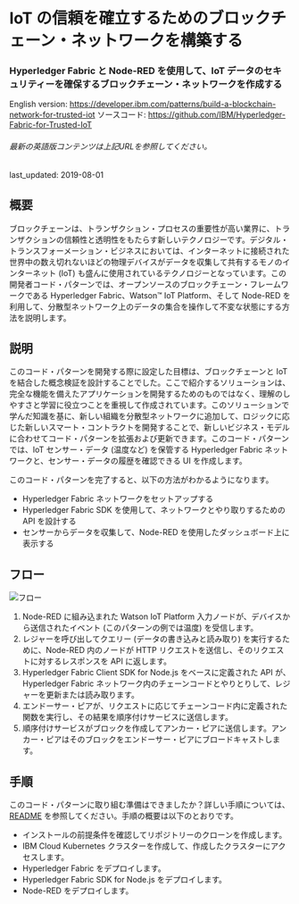 # IoT の信頼を確立するためのブロックチェーン・ネットワークを構築する

### Hyperledger Fabric と Node-RED を使用して、IoT データのセキュリティーを確保するブロックチェーン・ネットワークを作成する

English version: https://developer.ibm.com/patterns/build-a-blockchain-network-for-trusted-iot
  ソースコード: https://github.com/IBM/Hyperledger-Fabric-for-Trusted-IoT

###### 最新の英語版コンテンツは上記URLを参照してください。
last_updated: 2019-08-01

 ## 概要

ブロックチェーンは、トランザクション・プロセスの重要性が高い業界に、トランザクションの信頼性と透明性をもたらす新しいテクノロジーです。デジタル・トランスフォーメーション・ビジネスにおいては、インターネットに接続された世界中の数え切れないほどの物理デバイスがデータを収集して共有するモノのインターネット (IoT) も盛んに使用されているテクノロジーとなっています。この開発者コード・パターンでは、オープンソースのブロックチェーン・フレームワークである Hyperledger Fabric、Watson&trade; IoT Platform、そして Node-RED を利用して、分散型ネットワーク上のデータの集合を操作して不変な状態にする方法を説明します。

## 説明

このコード・パターンを開発する際に設定した目標は、ブロックチェーンと IoT を結合した概念検証を設計することでした。ここで紹介するソリューションは、完全な機能を備えたアプリケーションを開発するためのものではなく、理解のしやすさと学習に役立つことを重視して作成されています。このソリューションで学んだ知識を基に、新しい組織を分散型ネットワークに追加して、ロジックに応じた新しいスマート・コントラクトを開発することで、新しいビジネス・モデルに合わせてコード・パターンを拡張および更新できます。このコード・パターンでは、IoT センサー・データ (温度など) を保管する Hyperledger Fabric ネットワークと、センサー・データの履歴を確認できる UI を作成します。

このコード・パターンを完了すると、以下の方法がわかるようになります。

* Hyperledger Fabric ネットワークをセットアップする
* Hyperledger Fabric SDK を使用して、ネットワークとやり取りするための API を設計する
* センサーからデータを収集して、Node-RED を使用したダッシュボード上に表示する

## フロー

![フロー](../../images/flow.png)

1. Node-RED に組み込まれた Watson IoT Platform 入力ノードが、デバイスから送信されたイベント (このパターンの例では温度) を受信します。
1. レジャーを呼び出してクエリー (データの書き込みと読み取り) を実行するために、Node-RED 内のノードが HTTP リクエストを送信し、そのリクエストに対するレスポンスを API に返します。
1. Hyperledger Fabric Client SDK for Node.js をベースに定義された API が、Hyperledger Fabric ネットワーク内のチェーンコードとやりとりして、レジャーを更新または読み取ります。
1. エンドーサー・ピアが、リクエストに応じてチェーンコード内に定義された関数を実行し、その結果を順序付けサービスに送信します。
1. 順序付けサービスがブロックを作成してアンカー・ピアに送信します。アンカー・ピアはそのブロックをエンドーサー・ピアにブロードキャストします。

## 手順

このコード・パターンに取り組む準備はできましたか？詳しい手順については、[README](https://github.com/IBM/Hyperledger-Fabric-for-Trusted-IoT/blob/master/README.md) を参照してください。手順の概要は以下のとおりです。

* インストールの前提条件を確認してリポジトリーのクローンを作成します。
* IBM Cloud Kubernetes クラスターを作成して、作成したクラスターにアクセスします。
* Hyperledger Fabric をデプロイします。
* Hyperledger Fabric SDK for Node.js をデプロイします。
* Node-RED をデプロイします。
